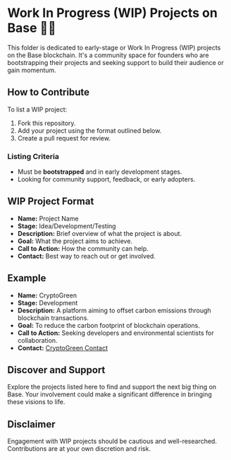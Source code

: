 # Work In Progress (WIP) Projects on Base 🚧🌱

This folder is dedicated to early-stage or Work In Progress (WIP) projects on the Base blockchain. It's a community space for founders who are bootstrapping their projects and seeking support to build their audience or gain momentum.

## How to Contribute

To list a WIP project:

1. Fork this repository.
2. Add your project using the format outlined below.
3. Create a pull request for review.

### Listing Criteria

- Must be **bootstrapped** and in early development stages.
- Looking for community support, feedback, or early adopters.

## WIP Project Format

- **Name:** Project Name
- **Stage:** Idea/Development/Testing
- **Description:** Brief overview of what the project is about.
- **Goal:** What the project aims to achieve.
- **Call to Action:** How the community can help.
- **Contact:** Best way to reach out or get involved.

## Example

- **Name:** CryptoGreen
- **Stage:** Development
- **Description:** A platform aiming to offset carbon emissions through blockchain transactions.
- **Goal:** To reduce the carbon footprint of blockchain operations.
- **Call to Action:** Seeking developers and environmental scientists for collaboration.
- **Contact:** [CryptoGreen Contact](mailto:contact@cryptogreen.io)

## Discover and Support

Explore the projects listed here to find and support the next big thing on Base. Your involvement could make a significant difference in bringing these visions to life.

## Disclaimer

Engagement with WIP projects should be cautious and well-researched. Contributions are at your own discretion and risk.

